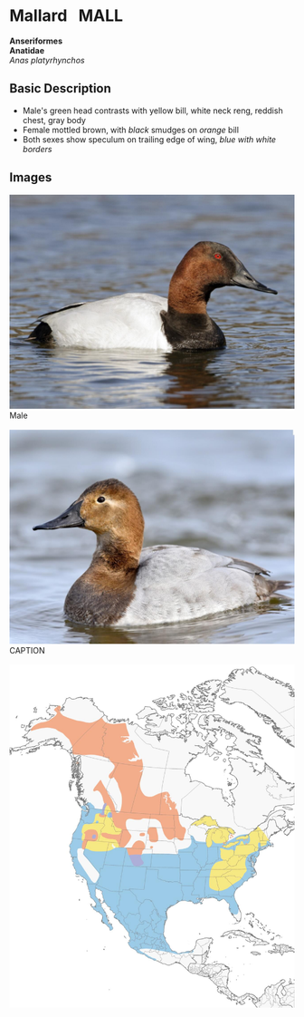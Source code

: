 # Mallard &nbsp; MALL
**Anseriformes**<br>
**Anatidae**<br>
 *Anas platyrhynchos*

## Basic Description
- Male's green head contrasts with yellow bill, white neck reng, reddish chest, gray body
- Female mottled brown, with *black* smudges on *orange* bill
- Both sexes show speculum on trailing edge of wing, *blue with white borders*

<!--TAG helps me identify what the link points to-->
## Images
![TAG](male.jpg)<br>
Male <br><br>
![TAG](female.jpg)<br>
CAPTION <br><br>
![Range Map](map.jpg)
